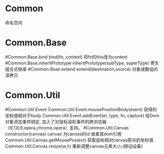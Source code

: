 # Common
命名空间

# Common.Base

#Common.Base.bind
bind(fn, context)
将fn的this改为context
#Common.Base.inheritPrototype
inheritPrototype(subType, superType)
寄生组合式继承
#Common.Base.extend
extend(destination,source)
对象或数组的深拷贝

# Common.Util

#Common.Util.Event
Common.Util.Event.mousePositionBody(event)
获得的坐标值相对于body
Common.Util.Event.addEvent(el, type, fn, capture)
给Dom对象添加事件绑定, 加入了对鼠标滚轮事件的跨浏览器（IE7,8,9,opera,chrome,opera）支持。
#Common.Util.Canvas
constructor(canvas)
canvas 为canvas的id 或者其dom引用
Common.Util.Canvas.getMousePos(evt)
获取鼠标相对canvas原点的坐标值
Common.Util.Canvas.resize(w,h)
重新调整canvas元素大小,(移动设备)


